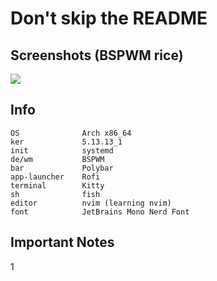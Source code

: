 # Don't skip the README
## Screenshots (BSPWM rice)
<img src = "https://cdn.discordapp.com/attachments/846673042893832195/886930186757615656/unknown.png">

## Info 
```
OS              Arch x86_64
ker             5.13.13_1
init            systemd
de/wm           BSPWM
bar             Polybar
app-launcher    Rofi
terminal        Kitty
sh              fish
editor          nvim (learning nvim)
font            JetBrains Mono Nerd Font
```
## Important Notes 
1
